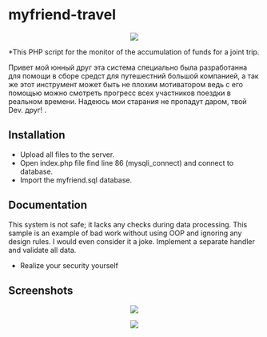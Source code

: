 # myfriend-travel
<p align="center">
    <img src="https://i.ibb.co/F3Lc6S7/beach-logo-design-vector-template-56473-138.jpg">
</p>
*This PHP script for the monitor of the accumulation of funds for a joint trip.



Привет мой юнный друг эта система специально была разработанна для помощи в сборе средст для путешестний большой компанией, а так же этот инструмент может быть не плохим мотиватором ведь с его помощью можно смотреть прогресс всех участников поездки в реальном времени. Надеюсь мои старания не пропадут даром, твой Dev. друг!
.

Installation
------------

* Upload all files to the server.
* Open index.php file find line 86 (mysqli_connect) and сonnect to database.
* Import the myfriend.sql database.


Documentation
-------------
This system is not safe; it lacks any checks during data processing. This sample is an example of bad work without using OOP and ignoring any design rules. I would even consider it a joke. Implement a separate handler and validate all data.
* Realize your security yourself



Screenshots
------------
<p align="center">
    <img src="https://i.ibb.co/D8DvGHJ/image.png">
</p>
<p align="center">
    <img src="https://i.ibb.co/3mRJzkb/image.png">
</p>

